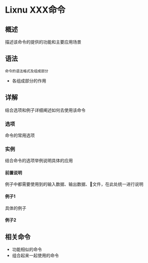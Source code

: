 # Lixnu XXX命令
## 概述
描述该命令的提供的功能和主要应用场景
## 语法
```
命令的语法格式及组成部分
```
- 各组成部分的作用
## 详解
结合选项和例子详细阐述如何去使用该命令
### 选项
命令的常用选项
### 实例
结合命令的选项举例说明具体的应用
#### 前置说明
例子中都需要使用到的输入数据、输出数据、文件，在此处统一进行说明
#### 例子1
具体的例子
#### 例子2
## 相关命令
- 功能相似的命令
- 组合起来一起使用的命令